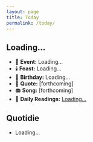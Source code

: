 ```yaml
---
layout: page
title: Today
permalink: /today/
---
```

<h2 id="current-date">Loading...</h2>
<ul>
  <li>📆 <strong>Event:</strong> <span id="daily-event">Loading...</span></li>
  <li>🕯️ <strong>Feast:</strong> <span id="feast-day">Loading...</span></li>
  <li>🎈 <strong>Birthday:</strong> <span id="b-day">Loading...</span></li>
  <li>📝 <strong>Quote:</strong> [forthcoming]</li>
  <li>📻 <strong>Song:</strong> [forthcoming]</li>
  <li>📖 <strong>Daily Readings:</strong> <a id="daily-readings" href="#" target="_blank">Loading...</a></li>
</ul>
<h2>Quotidie</h2>
<ul id="quotidie-list">
  <li>Loading...</li>
</ul>
<script>
document.addEventListener('DOMContentLoaded', function() {
  const siteData = {{ site.data | jsonify }};
  
  function getPacificTime() {
    return new Date().toLocaleString("en-US", {timeZone: "America/Los_Angeles"});
  }
  function updateTimeElements() {
    const pacificTime = new Date(getPacificTime());
    
    document.getElementById('current-date').textContent = pacificTime.toLocaleString('en-US', { weekday: 'long', year: 'numeric', month: 'long', day: 'numeric' });
    
    const currentDate = pacificTime.toLocaleString('en-US', { month: '2-digit', day: '2-digit' }).replace('/', '-');
    const currentDay = pacificTime.toLocaleString('en-US', { weekday: 'long' }).toLowerCase();
    
    const event = siteData.daily_events.find(e => e.date === currentDate);
    document.getElementById('daily-event').innerHTML = event ? event.event : "No specific event today";
    
    const feast = siteData.feast_days.find(f => f.date === currentDate);
    document.getElementById('feast-day').innerHTML = feast ? feast.feast : "No feast day today";
    
    const birthday = siteData.bdays.find(b => b.date === currentDate);
    document.getElementById('b-day').innerHTML = birthday ? birthday.bday : "Today is an unbirthday";
    
    const quotidieList = document.getElementById('quotidie-list');
    quotidieList.innerHTML = '';
    siteData.quotidie[currentDay].forEach(task => {
      const li = document.createElement('li');
      li.innerHTML = task.task;
      quotidieList.appendChild(li);
    });

    // Update USCCB Daily Readings link
    const usccbDate = pacificTime.toLocaleString('en-US', { month: '2-digit', day: '2-digit', year: '2-digit' }).replace(/\//g, '');
    const usccbLink = `https://bible.usccb.org/bible/readings/${usccbDate}.cfm`;
    const dailyReadingsLink = document.getElementById('daily-readings');
    dailyReadingsLink.href = usccbLink;
    dailyReadingsLink.textContent = 'USCCB Daily Readings';

    console.log('Current Pacific Time:', pacificTime.toLocaleString());
    console.log('Lookup date for events, feasts, bdays:', currentDate);
    console.log('Current day for Quotidie:', currentDay);
    console.log('USCCB Date:', usccbDate);
  }
  updateTimeElements();
  setInterval(updateTimeElements, 60000);
});
</script>